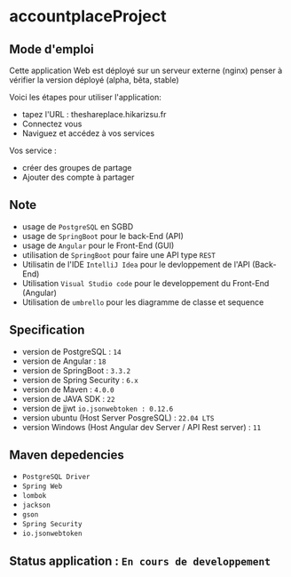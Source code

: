 # accountplaceProject
## Mode d'emploi
Cette application Web est déployé sur un serveur externe (nginx) penser à vérifier la version déployé (alpha, bêta, stable)

Voici les étapes pour utiliser l'application: 
- tapez l'URL : theshareplace.hikarizsu.fr 
- Connectez vous 
- Naviguez et accédez à vos services

Vos service : 
- créer des groupes de partage 
- Ajouter des compte à partager

##  Note
* usage de `PostgreSQL` en SGBD
* usage de `SpringBoot` pour le back-End (API)
* usage de `Angular` pour le Front-End (GUI)
* utilisation de `SpringBoot` pour faire une API type `REST`
* Utilisatin de l'IDE `IntelliJ Idea` pour le devloppement de l'API (Back-End)
* Utilisation `Visual Studio code` pour le developpement du Front-End (Angular)
* Utilisation de `umbrello` pour les diagramme de classe et sequence


## Specification
- version de PostgreSQL : `14`
- version de Angular : `18`
- version de SpringBoot : `3.3.2`
- version de Spring Security : `6.x`
- version de Maven : `4.0.0`
- version de JAVA SDK : `22`
- version de jjwt `io.jsonwebtoken : 0.12.6`
- version ubuntu (Host Server PosgreSQL) : `22.04 LTS`
- version Windows (Host Angular dev Server / API Rest server) : `11`

## Maven depedencies
* `PostgreSQL Driver`
* `Spring Web`
* `lombok`
* `jackson`
* `gson`
* `Spring Security`
* `io.jsonwebtoken`

## Status application : `En cours de developpement`
